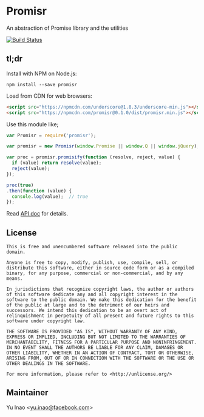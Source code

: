 Promisr
=======

An abstraction of Promise library and the utilities

[![Build Status](https://travis-ci.org/japboy/promisr.svg)](https://travis-ci.org/japboy/promisr)

## tl;dr

Install with NPM on Node.js:

```
npm install --save promisr
```

Load from CDN for web browsers:

```html
<script src="https://npmcdn.com/underscore@1.8.3/underscore-min.js"></script>
<script src="https://npmcdn.com/promisr@0.1.0/dist/promisr.min.js"></script>
```

Use this module like;

```javascript
var Promisr = require('promisr');

var promisr = new Promisr(window.Promise || window.Q || window.jQuery);

var proc = promisr.promisify(function (resolve, reject, value) {
  if (value) return resolve(value);
  reject(value);
});

proc(true)
.then(function (value) {
  console.log(value);  // true
});
```

Read [API doc](./blob/master/doc/api.md) for details.


License
-------

```
This is free and unencumbered software released into the public domain.

Anyone is free to copy, modify, publish, use, compile, sell, or
distribute this software, either in source code form or as a compiled
binary, for any purpose, commercial or non-commercial, and by any
means.

In jurisdictions that recognize copyright laws, the author or authors
of this software dedicate any and all copyright interest in the
software to the public domain. We make this dedication for the benefit
of the public at large and to the detriment of our heirs and
successors. We intend this dedication to be an overt act of
relinquishment in perpetuity of all present and future rights to this
software under copyright law.

THE SOFTWARE IS PROVIDED "AS IS", WITHOUT WARRANTY OF ANY KIND,
EXPRESS OR IMPLIED, INCLUDING BUT NOT LIMITED TO THE WARRANTIES OF
MERCHANTABILITY, FITNESS FOR A PARTICULAR PURPOSE AND NONINFRINGEMENT.
IN NO EVENT SHALL THE AUTHORS BE LIABLE FOR ANY CLAIM, DAMAGES OR
OTHER LIABILITY, WHETHER IN AN ACTION OF CONTRACT, TORT OR OTHERWISE,
ARISING FROM, OUT OF OR IN CONNECTION WITH THE SOFTWARE OR THE USE OR
OTHER DEALINGS IN THE SOFTWARE.

For more information, please refer to <http://unlicense.org/>
```


Maintainer
----------

Yu Inao &lt;yu.inao@facebook.com&gt;
